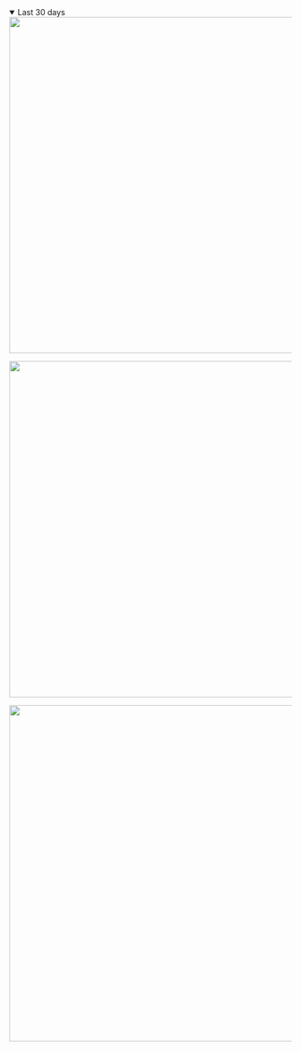<details open>
  <summary>Last 30 days</summary>
<image width="600px" class="30day coding-activity" src="https://wakatime.com/share/@824f1cc9-071d-465b-94ef-a2a0c6275122/cb2ec889-af23-4b7d-b4fd-5e6cfa54f722.svg"></image>

<image width="600px" class="30day language-percent" src="https://wakatime.com/share/@824f1cc9-071d-465b-94ef-a2a0c6275122/911648fd-88dc-4f20-b852-f2fad8aa9484.svg"></image>

<image width="600px" class="30day language-bar" src="https://wakatime.com/share/@824f1cc9-071d-465b-94ef-a2a0c6275122/1f25fb50-e148-4be7-a3d8-fd9ca135167d.svg"></image>

</details>

</br>
